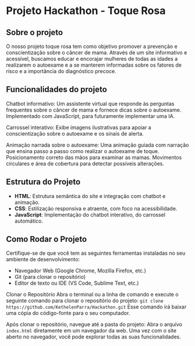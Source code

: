 # Projeto Hackathon - Toque Rosa

## Sobre o projeto
O nosso projeto toque rosa tem como objetivo promover a prevenção e conscientização sobre o câncer de mama. Através de um site informativo e acessível, buscamos educar e encorajar mulheres de todas as idades a realizarem o autoexame e a se manterem informadas sobre os fatores de risco e a importância do diagnóstico precoce.

## Funcionalidades do projeto
Chatbot informativo: Um assistente virtual que responde às perguntas frequentes sobre o câncer de mama e fornece dicas sobre o autoexame. Implementado com JavaScript, para futuramente implementar uma IA.

Carrossel interativo: Exibe imagens ilustrativas para apoiar a conscientização sobre o autoexame e os sinais de alerta.

Animação narrada sobre o autoexame: Uma animação guiada com narração que ensina passo a passo como realizar o autoexame de toque.
Posicionamento correto das mãos para examinar as mamas.
Movimentos circulares e área de cobertura para detectar possíveis alterações.

## Estrutura do Projeto
- **HTML**: Estrutura semântica do site e integração com chatbot e animação.
- **CSS**: Estilização responsiva e atraente, com foco na acessibilidade.
- **JavaScript**: Implementação do chatbot interativo, do carrossel automático.

## Como Rodar o Projeto
Certifique-se de que você tem as seguintes ferramentas instaladas no seu ambiente de desenvolvimento:

- Navegador Web (Google Chrome, Mozilla Firefox, etc.)
- Git (para clonar o repositório)
- Editor de texto ou IDE (VS Code, Sublime Text, etc.)

Clonar o Repositório
Abra o terminal ou a linha de comando e execute o seguinte comando para clonar o repositório do projeto:
``git clone https://github.com/KethelenParra/Hackathon.git``
Esse comando irá baixar uma cópia do código-fonte para o seu computador. 

Após clonar o repositório, navegue até a pasta do projeto:
Abra o arquivo ``index.html`` diretamente em um navegador da web.
Uma vez com o site aberto no navegador, você pode explorar todas as suas funcionalidades.
